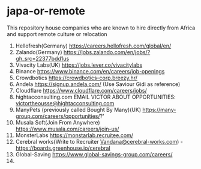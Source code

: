 # japa-or-remote
This repository house companies who are known to hire directly from Africa and support remote culture or relocation


1. Hellofresh(Germany) https://careers.hellofresh.com/global/en/
2. Zalando(Germany) https://jobs.zalando.com/en/jobs/?gh_src=22377bdd1us
3. Vivacity Labs(UK) https://jobs.lever.co/vivacitylabs
4. Binance https://www.binance.com/en/careers/job-openings
5. Crowdbotics https://crowdbotics-corp.breezy.hr/
6. Andela https://signup.andela.com/ (Use Saviour Gidi as reference)
7. Cloudflare https://www.cloudflare.com/careers/jobs/
8. hightacconsulting.com EMAIL VICTOR ABOUT OPPORTUNITIES: victortheousse@hightacconsulting.com
9. ManyPets (previously called Bought By Many)(UK) https://many-group.com/careers/opportunities/?'
10. Musala Soft(Join From Anywhere) https://www.musala.com/careers/join-us/
11. MonsterLabs https://monstarlab.recruitee.com/
12. Cerebral works(Write to Recruiter Vandana@cerebral-works.com) - https://boards.greenhouse.io/cerebral
13. Global-Saving https://www.global-savings-group.com/careers/
14. 
